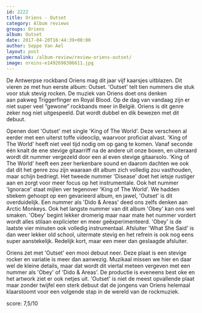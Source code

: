 ```yaml
---
id: 2222
title: Oriens - Outset
category: Album reviews
groups: Oriens
album: Outset
date: 2017-04-20T16:44:39+00:00
author: Seppe Van Ael
layout: post
permalink: /album-review/review-oriens-outset/
image: oreins-e1492698306611.jpg
---
```

De Antwerpse rockband Oriens mag dit jaar vijf kaarsjes uitblazen. Dit vieren ze met hun eerste album: Outset. 'Outset' telt tien nummers die stuk voor stuk stevig rocken. De muziek van Oriens doet ons denken aan pakweg Triggerfinger en Royal Blood. Op de dag van vandaag zijn er niet super veel &#8220;gewone&#8221; rockbands meer in België. Oriens is dit genre zeker nog niet uitgespeeld. Dat wordt dubbel en dik bewezen met dit debuut.

Openen doet 'Outset' met single 'King of The World'. Deze verscheen al eerder met een uiterst toffe videoclip, waarvoor proficiat alvast. 'King of The World' heeft niet veel tijd nodig om op gang te komen. Vanaf seconde één knalt de ene stevige gitaarriff na de andere uit onze boxen, en uiteraard wordt dit nummer vergezeld door een al even stevige gitaarsolo. 'King of The World' heeft een zeer herkenbare sound en daarom dachten we ook dat dit het genre zou zijn waaraan dit album zich volledig zou vasthouden, maar schijn bedriegt. Het tweede nummer 'Disease' doet het ietsje rustiger aan en zorgt voor meer focus op het instrumentale. Ook het nummer 'Ignorace' staat mijlen ver tegenover 'King of The World'. We hadden stiekem gehoopt op een gevarieerd album, en jawel, 'Outset' is dit overduidelijk. Een nummer als 'Dido & Areas' deed ons zelfs denken aan Arctic Monkeys. Ook het langste nummer van dit album 'Obey' kan ons wel smaken. 'Obey' begint lekker dromerig maar naar mate het nummer vordert wordt alles stilaan explicieter en meer geëxperimenteerd. 'Obey' is de laatste vier minuten ook volledig instrumentaal. Afsluiter 'What She Said' is dan weer lekker old school, uitermate stevig en het refrein is ook nog eens super aanstekelijk. Redelijk kort, maar een meer dan geslaagde afsluiter.

Oriens zet met 'Outset' een mooi debuut neer. Deze plaat is een stevige rocker en variatie is meer dan aanwezig. Muzikaal missen we hier en daar wel de kleine details, maar dat wordt dit viertal meteen vergeven met een nummer als 'Obey' of 'Dido & Areas'. De productie is eveneens best oke en het artwork ziet er ook netjes uit. 'Outset' is niet de meest opvallende plaat maar zonder twijfel een sterk debuut dat de jongens van Oriens helemaal klaarstoomt voor een volgende stap in de wereld van de rockmuziek.

score: 7,5/10

